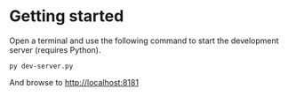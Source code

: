 # Getting started

Open a terminal and use the following command to start the development server (requires Python).

```commandline
py dev-server.py
```

And browse to [http://localhost:8181](http://localhost:8181)

